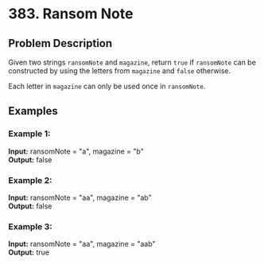# 383. Ransom Note

## Problem Description

Given two strings `ransomNote` and `magazine`, return `true` if `ransomNote` can be constructed by using the letters from `magazine` and `false` otherwise.

Each letter in `magazine` can only be used once in `ransomNote`.

## Examples

### Example 1:

**Input:** ransomNote = "a", magazine = "b"  
**Output:** false

### Example 2:

**Input:** ransomNote = "aa", magazine = "ab"  
**Output:** false

### Example 3:

**Input:** ransomNote = "aa", magazine = "aab"  
**Output:** true
